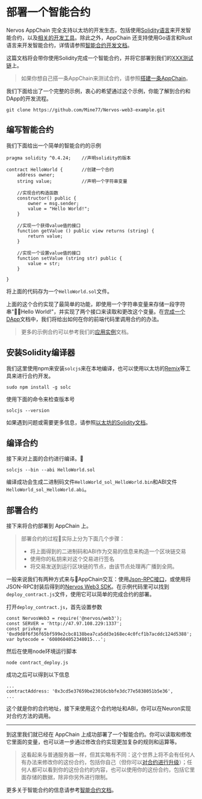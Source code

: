 # 部署一个智能合约

Nervos AppChain 完全支持以太坊的开发生态，包括使用[Solidity语言]()来开发智能合约，以及[相关的开发工具]()。除此之外，AppChain 还支持使用Go语言和Rust语言来开发智能合约，详情请参照[智能合约开发文档]()。

这篇文档将会带你使用Solidity完成一个智能合约，并将它部署到我们的[XXX测试链]()上。

> 如果你想自己搭一条AppChain来测试合约，请参照[搭建一条AppChain]()。

我们下面给出了一个完整的示例，衷心的希望通过这个示例，你能了解到合约和DApp的开发流程。

```
git clone https://github.com/Mine77/Nervos-web3-example.git
```

## 编写智能合约
我们下面给出一个简单的智能合约的示例
```
pragma solidity ^0.4.24;    //声明solidity的版本

contract HelloWorld {       //创建一个合约
    address owner;
    string value;           //声明一个字符串变量
    
    //实现合约构造函数
    constructor() public {
        owner = msg.sender;
        value = "Hello World!";
    }

    //实现一个获得value值的接口
    function getValue () public view returns (string) {
        return value;
    }

    //实现一个设置value值的接口
    function setValue (string str) public {
        value = str;
    }

}
```
将上面的代码存为一个`HelloWorld.sol`文件。

上面的这个合约实现了最简单的功能，即使用一个字符串变量来存储一段字符串"Hello World!"，并实现了两个接口来读取和更改这个变量。在[完成一个DApp]()文档中，我们将给出如何在你的前端代码里调用合约的办法。
> 更多的示例合约可以参考我们的[应用实例]()文档。

## 安装Solidity编译器
我们这里使用npm来安装`solcjs`来在本地编译，也可以使用以太坊的[Remix]()等工具来进行合约开发。
```
sudo npm install -g solc
```

使用下面的命令来检查版本号
```
solcjs --version
```

如果遇到问题或需要更多信息，请参照[以太坊的Solidity文档](https://solidity.readthedocs.io/en/v0.4.24/installing-solidity.html)。

## 编译合约
接下来对上面的合约进行编译。
```
solcjs --bin --abi HelloWorld.sol
```
编译成功会生成二进制码文件`HelloWorld_sol_HelloWorld.bin`和ABI文件`HelloWorld_sol_HelloWorld.abi`。

## 部署合约
接下来将合约部署到 AppChain 上。

> 部署合约的过程实际上分为下面几个步骤：
> * 将上面得到的二进制码和ABI作为交易的信息来构造一个区块链交易
> * 使用你的私钥来对这个交易进行签名
> * 将交易发送到运行区块链的节点，由该节点处理再广播到全网。  

一般来说我们有两种方式来与AppChain交互：使用[Json-RPC接口]()，或使用将JSON-RPC封装后得到的[Nervos Web3 SDK]()。在示例代码里可以找到`deploy_contract.js`文件，使用它可以简单的完成合约的部署。

打开`deploy_contract.js`，首先设置参数
```
const NervosWeb3 = require('@nervos/web3');
const SERVER = 'http://47.97.108.229:1337';
const privkey = '0xd9d8f6f36f65bf599e2cbc8138bea7ca5dd3e168ec4c0fcf1b7acddc124d5388';
var bytecode = '6080604052348015...';
```
然后在使用node环境运行脚本
```
node contract_deploy.js
```
成功之后可以得到以下信息
```
...
contractAddress: '0x3cd5e37659be23016cbbfe3dc77e5838051b5e36',
...
```
这个就是你的合约地址，接下来使用这个合约地址和ABI，你可以在Neuron实现对合约方法的调用。

<!-- 
### 使用Java版的SDK来部署合约
我们使用Java版的Nervos web3打包了一个小工具来帮助你部署合约，你可以在`java-deploy`目录下找到。

> 如果你的电脑没有java环境，你可能不是开发人员，找你们组开发人员布合约吧。

首先打开`config.properties`，将之前得到的合约二进制码和abi填入，例如
```
bin=60806040523480156100....
abi=[{"constant":true,"inp....
```
填入钱包私钥（关于如何获得钱包请查看[这里](zh-CN/quick-start/intro#获得一个钱包)），例如
```
pk=0x6df169367e91caab0f63120aeb296fce34fd21e912312310cce3f5c8e47f
```
运行脚本，完成部署
```
java -jar contract_deploy.jar config.properties
```
之后可以得到合约地址，例如
```
Contract Address: 0x64bcf0e5ad70a8af6950fd8420e6eaf3a4481689
```
我们将根据这个合约地址和ABI来调用合约。 -->

---

到这里我们就已经在 AppChain 上成功部署了一个智能合约。你可以读取和修改它里面的变量，也可以进一步通过修改合约实现更加复杂的规则和运算等。  
> 这看起来与普通服务器一样，但其实略有不同：这个世界上将不会有任何人有办法来修改你的这份合约，包括你自己（但你可以[对合约进行升级]()）；任何人都可以看到你的这份合约的内容，也可以使用你的这份合约，包括它里面存储的数据，除非你另外进行限制。

更多关于智能合约的信息请参考[智能合约文档](zh-CN/smart-contract/intro.md)。